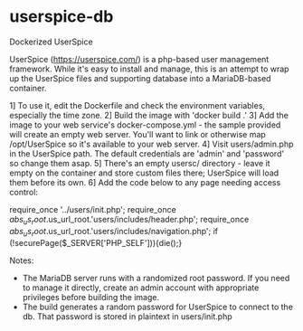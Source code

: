 # userspice-db
Dockerized UserSpice

UserSpice (https://userspice.com/) is a php-based user management framework. While it's easy to install and manage, this is an attempt to wrap up the UserSpice files and supporting database into a MariaDB-based container.

1] To use it, edit the Dockerfile and check the environment variables, especially the time zone.
2] Build the image with  'docker build .'
3] Add the image to your web service's docker-compose.yml - the sample provided will create an empty web server. You'll want to link or otherwise map /opt/UserSpice so it's available to your web server.
4] Visit users/admin.php in the UserSpice path. The default credentials are 'admin' and 'password' so change them asap.
5] There's an empty usersc/ directory - leave it empty on the container and store custom files there; UserSpice will load them before its own.
6] Add the code below to any page needing access control:

require_once '../users/init.php';
require_once $abs_us_root.$us_url_root.'users/includes/header.php';
require_once $abs_us_root.$us_url_root.'users/includes/navigation.php';
if (!securePage($_SERVER['PHP_SELF'])){die();} 

Notes:
- The MariaDB server runs with a randomized root password. If you need to manage it directly, create an admin account with appropriate privileges before building the image.
- The build generates a random password for UserSpice to connect to the db. That password is stored in plaintext in users/init.php

